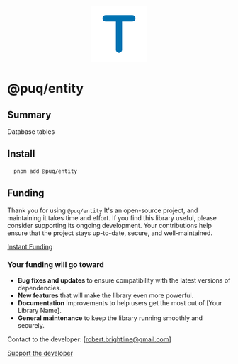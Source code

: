 <p align="center">
  <img src="https://raw.githubusercontent.com/rbrightline/puq/refs/heads/main/libs/entity/favicon.png" alt="Logo" />
</p>

# @puq/entity

## Summary

Database tables

## Install

```bash
  pnpm add @puq/entity
```

## Funding

Thank you for using `@puq/entity` It's an open-source project, and maintaining it takes time and effort. If you find this library useful, please consider supporting its ongoing development. Your contributions help ensure that the project stays up-to-date, secure, and well-maintained.

[Instant Funding](https://cash.app/$puqlib)

### Your funding will go toward

- **Bug fixes and updates** to ensure compatibility with the latest versions of dependencies.
- **New features** that will make the library even more powerful.
- **Documentation** improvements to help users get the most out of [Your Library Name].
- **General maintenance** to keep the library running smoothly and securely.

Contact to the developer: [robert.brightline@gmail.com]

[Support the developer](https://cash.app/$puqlib)
